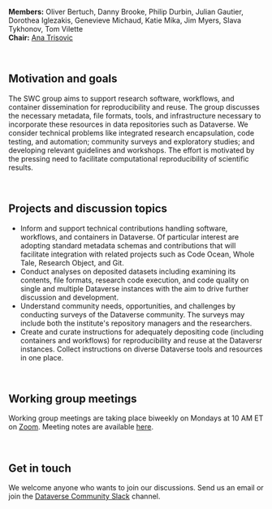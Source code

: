 **Members:** Oliver Bertuch, Danny Brooke, Philip Durbin, Julian Gautier, Dorothea Iglezakis, Genevieve Michaud, Katie Mika, Jim Myers, Slava Tykhonov, Tom Vilette<br> **Chair:** <a href="https://projects.iq.harvard.edu/atrisovic">Ana Trisovic</a>

<br>
<h2>Motivation and goals</h2>

The SWC group aims to support research software, workflows, and container dissemination for reproducibility and reuse. The group discusses the necessary metadata, file formats, tools, and infrastructure necessary to incorporate these resources in data repositories such as Dataverse. We consider technical problems like integrated research encapsulation, code testing, and automation; community surveys and exploratory studies; and developing relevant guidelines and workshops. The effort is motivated by the pressing need to facilitate computational reproducibility of scientific results.

<br>
<h2>Projects and discussion topics</h2>

<ul>
<li>Inform and support technical contributions handling software, workflows, and containers in Dataverse. Of particular interest are adopting standard metadata schemas and contributions that will facilitate integration with related projects such as Code Ocean, Whole Tale, Research Object, and Git.</li>
<li>Conduct analyses on deposited datasets including examining its contents, file formats, research code execution, and code quality on single and multiple Dataverse instances with the aim to drive further discussion and development.</li>
<li>Understand community needs, opportunities, and challenges by conducting surveys of the Dataverse community. The surveys may include both the institute's repository managers and the researchers.</li>
<li>Create and curate instructions for adequately depositing code (including containers and workflows) for reproducibility and reuse at the Dataversr instances. Collect instructions on diverse Dataverse tools and resources in one place.</li>
</ul>

<br>
<h2>Working group meetings</h2>

Working group meetings are taking place biweekly on Mondays at 10 AM ET on [Zoom](https://zoom.us). Meeting notes are available  [here](https://docs.google.com/document/d/1Gr-P5EG1AK-0cTYx9JndtgsRQFuwHNKXck39_MwknWg/edit?usp=sharing).

<br>
<h2>Get in touch</h2>

We welcome anyone who wants to join our discussions. Send us an email or join the [Dataverse Community Slack](dataversecommunity.slack.com) channel.
<br>